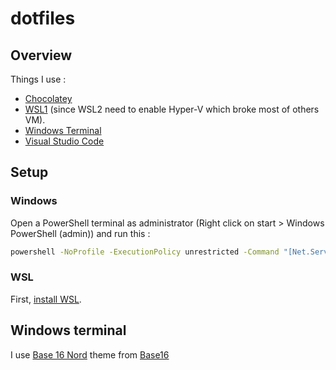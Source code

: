 # dotfiles

## Overview

Things I use :
- [Chocolatey](https://chocolatey.org/)
- [WSL1](https://docs.microsoft.com/fr-fr/windows/wsl/install-win10) (since WSL2 need to enable Hyper-V which broke most of others VM).
- [Windows Terminal](https://github.com/microsoft/terminal)
- [Visual Studio Code](https://github.com/microsoft/vscode)

## Setup

### Windows

Open a PowerShell terminal as administrator (Right click on start > Windows PowerShell (admin)) and run this :

```bash
powershell -NoProfile -ExecutionPolicy unrestricted -Command "[Net.ServicePointManager]::SecurityProtocol = [Net.SecurityProtocolType]::Tls12; &([scriptblock]::Create((Invoke-WebRequest -UseBasicParsing 'https://raw.githubusercontent.com/ColinPeyrat/dotfiles/master/windows/install.ps1')))"
```

### WSL

First, [install WSL](https://docs.microsoft.com/fr-fr/windows/wsl/install-win10).

## Windows terminal

I use [Base 16 Nord](https://github.com/wuqs-net/base16-windows-terminal/blob/master/colors/base16-nord.json) theme from [Base16](https://github.com/chriskempson/base16)
